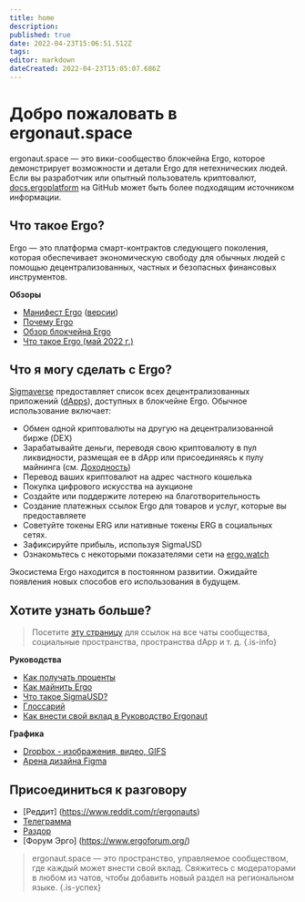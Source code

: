 ```yaml
---
title: home
description: 
published: true
date: 2022-04-23T15:06:51.512Z
tags: 
editor: markdown
dateCreated: 2022-04-23T15:05:07.686Z
---
```


# Добро пожаловать в ergonaut.space
ergonaut.space — это вики-сообщество блокчейна Ergo, которое демонстрирует возможности и детали Ergo для нетехнических людей. Если вы разработчик или опытный пользователь криптовалют, [docs.ergoplatform](http://docs.ergoplatform.org/) на GitHub может быть более подходящим источником информации.

## Что такое Ergo?

Ergo — это платформа смарт-контрактов следующего поколения, которая обеспечивает экономическую свободу для обычных людей с помощью децентрализованных, частных и безопасных финансовых инструментов.

**Обзоры**

- [Манифест Ergo](https://ergoplatform.org/en/blog/2021-04-26-the-ergo-manifesto/) ([версии](Ergo/manifesto))
- [Почему Ergo](https://cafebedouin.org/2021/12/09/why-ergo/)
- [Обзор блокчейна Ergo](Ergo/Обзор)
- [Что такое Ergo (май 2022 г.)](https://www.youtube.com/watch?v=LyyD-clUvyI&t=941s)


## Что я могу сделать с Ergo?
[Sigmaverse](https://sigmaverse.io/) предоставляет список всех децентрализованных приложений ([dApps](https://ergonaut.space/en/Glossary/dApps)), доступных в блокчейне Ergo. Обычное использование включает:

- Обмен одной криптовалюты на другую на децентрализованной бирже (DEX)
- Зарабатывайте деньги, переводя свою криптовалюту в пул ликвидности, размещая ее в dApp или присоединяясь к пулу майнинга (см. [Доходность](/en/Guides/yield))
- Перевод ваших криптовалют на адрес частного кошелька
- Покупка цифрового искусства на аукционе
- Создайте или поддержите лотерею на благотворительность
- Создание платежных ссылок Ergo для товаров и услуг, которые вы предоставляете
- Советуйте токены ERG или нативные токены ERG в социальных сетях.
- Зафиксируйте прибыль, используя SigmaUSD
- Ознакомьтесь с некоторыми показателями сети на [ergo.watch](https://ergo.watch/metrics)

Экосистема Ergo находится в постоянном развитии. Ожидайте появления новых способов его использования в будущем.



## Хотите узнать больше?

> Посетите [эту страницу](https://linktr.ee/ergoplatform) для ссылок на все чаты сообщества, социальные пространства, пространства dApp и т. д.
{.is-info}



**Руководства**
- [Как получать проценты](https://ergonaut.space/en/Guides/yield)
- [Как майнить Ergo](https://ergonaut.space/en/Guides/Mining)
- [Что такое SigmaUSD?](https://ergonaut.space/en/dApps/SigmaUSD/Overview)
- [Глоссарий](https://ergonaut.space/en/Glossary)
- [Как внести свой вклад в Руководство Ergonaut](https://ergonaut.space/en/Guides/Ergonaut-Handbook/Editor's-Guide)

**Графика**
- [Dropbox - изображения, видео, GIFS](https://www.dropbox.com/sh/jionpgnj89eod2f/AAC5S1vnOwO3gm2vRYOmDBQ-a?dl=0)
- [Арена дизайна Figma](https://www.figma.com/file/pd92vgB3xNFThaacIKodYs/ERGO?node-id=538%3A987)

## Присоединиться к разговору

- [Реддит] (https://www.reddit.com/r/ergonauts)
- [Телеграмма](https://t.me/ergoplatform)
- [Раздор](https://discordapp.com/invite/gYrVrjS)
- [Форум Эрго] (https://www.ergoforum.org/)

> ergonaut.space — это пространство, управляемое сообществом, где каждый может внести свой вклад. Свяжитесь с модераторами в любом из чатов, чтобы добавить новый раздел на региональном языке.
{.is-успех}